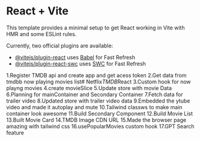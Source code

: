 # React + Vite

This template provides a minimal setup to get React working in Vite with HMR and some ESLint rules.

Currently, two official plugins are available:

- [@vitejs/plugin-react](https://github.com/vitejs/vite-plugin-react/blob/main/packages/plugin-react/README.md) uses [Babel](https://babeljs.io/) for Fast Refresh
- [@vitejs/plugin-react-swc](https://github.com/vitejs/vite-plugin-react-swc) uses [SWC](https://swc.rs/) for Fast Refresh


1.Register TMDB api and create app and get acess token
2.Get data from tmdbb now playing movies list#   N e t f l i x _ T M D B _ R e a c t 
3.Custom hook for now playng movies
4.create movieSlice
5.Update store with movie Data
6.Planning for mainContainer and Secondary Container
7.Fetch data for trailer video
8.Updated store with trailer video data
9.Embedded the ytube video and made it autoplay and mute
10.Tailwind classws to make main container look awesome
11.Build Secondary Component
12.Build Movie List
13.Built Movie Card
14.TMDB Image CDN URL
15.Made the browser page amazing with tailwind css
16.usePopularMovies custom hook
17.GPT Search feature

 
 